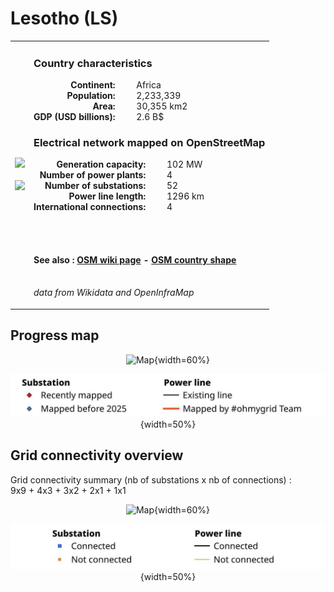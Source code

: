 # Lesotho (LS)

<table width="90%">
<tr>
<td>
<img src="http://commons.wikimedia.org/wiki/Special:FilePath/Flag%20of%20Lesotho.svg" width="250">
<br><br>
<img src="http://commons.wikimedia.org/wiki/Special:FilePath/Lesotho%20%28orthographic%20projection%20with%20inset%29.svg" width="250"></td>
<td>
<h3>Country characteristics</h3>
<div style="display: inline-block;text-align:right;margin-right:30px;font-weight: bold;">
Continent:<br>Population:<br>Area:<br>GDP (USD billions):
</div>
<div style="display: inline-block;">
Africa<br>2,233,339<br>30,355 km2<br>2.6 B$
</div>
<h3>Electrical network mapped on OpenStreetMap</h3>
<div style="display: inline-block;text-align:right;margin-right:30px;font-weight: bold;">Generation capacity:<br>
Number of power plants:<br>
Number of substations:<br>
Power line length:<br>
International connections:<br>
</div>
<div style="display: inline-block;">102 MW<br>
4<br>
52<br>
1296 km<br>
4<br>
</div>

<br><br><h4>See also :
<a href="https://wiki.openstreetmap.org/wiki/Power_networks/Lesotho" target="_blank">OSM wiki page</a> -
<a href="https://openstreetmap.org/relation/2093234" target="_blank">OSM country shape</a>
</h4>

<br><i>data from Wikidata and OpenInfraMap</i>
</td>
</tr>
</table>


## Progress map

<center>

![Map](https://raw.githubusercontent.com/ben10dynartio/ohmygrid-website-files/refs/heads/main/docs/images/maps_countries/LS/high-voltage-network.jpg){width=60%}

![Map](../images/maps_countries_legend_progress.jpg){width=50%}

</center>



## Grid connectivity overview

Grid connectivity summary (nb of substations x nb of connections) :<br>9x9 + 4x3 + 3x2 + 2x1 + 1x1

<center>

![Map](https://raw.githubusercontent.com/ben10dynartio/ohmygrid-website-files/refs/heads/main/docs/images/maps_countries/LS/grid-connectivity.jpg){width=60%}

![Map](../images/maps_countries_legend_grid.jpg){width=50%}

</center>


